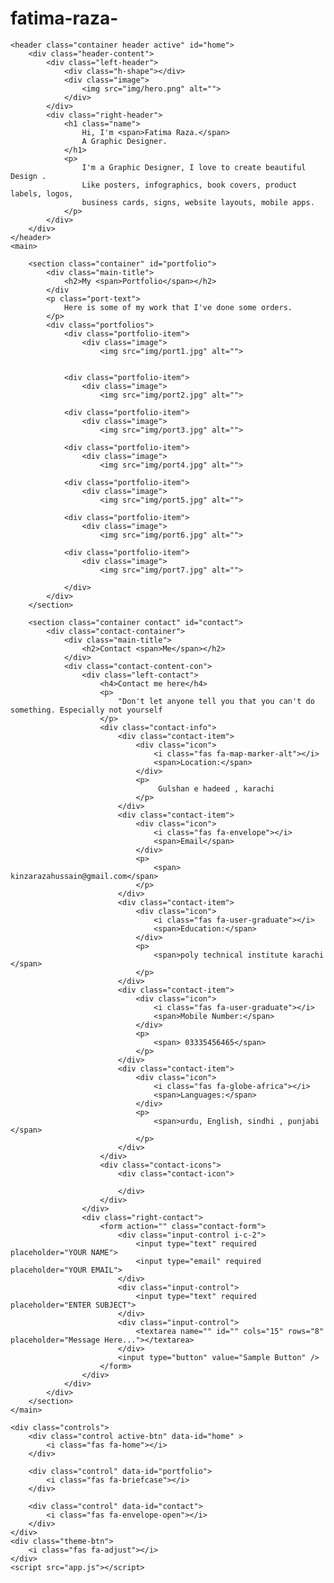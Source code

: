 # fatima-raza-
<!DOCTYPE html>
<html lang="en">
<head>
    <meta charset="UTF-8">
    <meta http-equiv="X-UA-Compatible" content="IE=edge">
    <meta name="viewport" content="width=device-width, initial-scale=1.0">
    <title>Fatima Raza</title>
    <link rel="stylesheet" href="styles.css">
    <link rel="preconnect" href="https://fonts.googleapis.com">
    <link rel="preconnect" href="https://fonts.gstatic.com" crossorigin>
    <link rel="stylesheet" href="https://cdnjs.cloudflare.com/ajax/libs/font-awesome/5.15.4/css/all.min.css" integrity="sha512-1ycn6IcaQQ40/MKBW2W4Rhis/DbILU74C1vSrLJxCq57o941Ym01SwNsOMqvEBFlcgUa6xLiPY/NS5R+E6ztJQ==" crossorigin="anonymous" referrerpolicy="no-referrer" />
    <link href="https://fonts.googleapis.com/css2?family=Poppins:wght@400;500;600;700;800&display=swap" rel="stylesheet">
</head>
<body class="main-content">

    <header class="container header active" id="home">
        <div class="header-content">
            <div class="left-header">
                <div class="h-shape"></div>
                <div class="image">
                    <img src="img/hero.png" alt="">
                </div>
            </div>
            <div class="right-header">
                <h1 class="name">
                    Hi, I'm <span>Fatima Raza.</span>
                    A Graphic Designer.
                </h1>
                <p>
                    I'm a Graphic Designer, I love to create beautiful Design .
                    Like posters, infographics, book covers, product labels, logos,
                    business cards, signs, website layouts, mobile apps.
                </p>
            </div>
        </div>
    </header>
    <main>
        
        <section class="container" id="portfolio">
            <div class="main-title">
                <h2>My <span>Portfolio</span></h2>
            </div
            <p class="port-text">
                Here is some of my work that I've done some orders.
            </p>
            <div class="portfolios">
                <div class="portfolio-item">
                    <div class="image">
                        <img src="img/port1.jpg" alt="">
                        
                    
                <div class="portfolio-item">
                    <div class="image">
                        <img src="img/port2.jpg" alt="">
                    
                <div class="portfolio-item">
                    <div class="image">
                        <img src="img/port3.jpg" alt="">
                    
                <div class="portfolio-item">
                    <div class="image">
                        <img src="img/port4.jpg" alt="">
                    
                <div class="portfolio-item">
                    <div class="image">
                        <img src="img/port5.jpg" alt="">
                    
                <div class="portfolio-item">
                    <div class="image">
                        <img src="img/port6.jpg" alt="">
                    
                <div class="portfolio-item">
                    <div class="image">
                        <img src="img/port7.jpg" alt="">
                    
                </div>
            </div>
        </section>
        
        <section class="container contact" id="contact">
            <div class="contact-container">
                <div class="main-title">
                    <h2>Contact <span>Me</span></h2>
                </div>
                <div class="contact-content-con">
                    <div class="left-contact">
                        <h4>Contact me here</h4>
                        <p>
                            "Don't let anyone tell you that you can't do something. Especially not yourself
                        </p>
                        <div class="contact-info">
                            <div class="contact-item">
                                <div class="icon">
                                    <i class="fas fa-map-marker-alt"></i>
                                    <span>Location:</span>
                                </div>
                                <p>
                                     Gulshan e hadeed , karachi
                                </p>
                            </div>
                            <div class="contact-item">
                                <div class="icon">
                                    <i class="fas fa-envelope"></i>
                                    <span>Email</span>
                                </div>
                                <p>
                                    <span> kinzarazahussain@gmail.com</span>
                                </p>
                            </div>
                            <div class="contact-item">
                                <div class="icon">
                                    <i class="fas fa-user-graduate"></i>
                                    <span>Education:</span>
                                </div>
                                <p>
                                    <span>poly technical institute karachi </span>
                                </p>
                            </div>
                            <div class="contact-item">
                                <div class="icon">
                                    <i class="fas fa-user-graduate"></i>
                                    <span>Mobile Number:</span>
                                </div>
                                <p>
                                    <span> 03335456465</span>
                                </p>
                            </div>
                            <div class="contact-item">
                                <div class="icon">
                                    <i class="fas fa-globe-africa"></i>
                                    <span>Languages:</span>
                                </div>
                                <p>
                                    <span>urdu, English, sindhi , punjabi </span>
                                </p>
                            </div>
                        </div>
                        <div class="contact-icons">
                            <div class="contact-icon">
                                
                            </div>
                        </div>
                    </div>
                    <div class="right-contact">
                        <form action="" class="contact-form">
                            <div class="input-control i-c-2">
                                <input type="text" required placeholder="YOUR NAME">
                                <input type="email" required placeholder="YOUR EMAIL">
                            </div>
                            <div class="input-control">
                                <input type="text" required placeholder="ENTER SUBJECT">
                            </div>
                            <div class="input-control">
                                <textarea name="" id="" cols="15" rows="8" placeholder="Message Here..."></textarea>
                            </div>
                            <input type="button" value="Sample Button" />
                        </form>
                    </div>
                </div>
            </div>
        </section>
    </main>

    <div class="controls">
        <div class="control active-btn" data-id="home" >
            <i class="fas fa-home"></i>
        </div>
        
        <div class="control" data-id="portfolio">
            <i class="fas fa-briefcase"></i>
        </div>
        
        <div class="control" data-id="contact">
            <i class="fas fa-envelope-open"></i>
        </div>
    </div>
    <div class="theme-btn">
        <i class="fas fa-adjust"></i>
    </div>
    <script src="app.js"></script>
</body>
</html>
